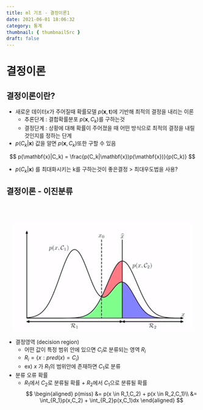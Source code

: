 ```yaml
---
title: ml 기초 - 결정이론1
date: 2021-06-01 18:06:32
category: 통계
thumbnail: { thumbnailSrc }
draft: false
---
```


# 결정이론
## 결정이론이란?
* 새로운 데이터$x$가 주어질때 확률모델 $p(\mathbf{x}, \mathbf{t})$에 기반해 최적의 결정을 내리는 이론
  * 추론단계 : 결합확률분포 $p(\mathbf{x},C_k)$를 구하는것
  * 결정단계 : 상황에 대해 확률이 주어졌을 때 어떤 방식으로 최적의 결정을 내릴 것인지를 정하는 단계
* $p(C_k|\mathbf{x})$ 값을 알면 $p(\mathbf{x},C_k)$또한 구할 수 있음

$$
p(\mathbf{x}|C_k) = \frac{p(C_k|\mathbf{x})p(\mathbf{x})}{p(C_k)}
$$

* $p(C_k|\mathbf{x})$ 를 최대화시키는 k를 구하는것이 좋은결정 > 최대우도법을 사용?

## 결정이론 - 이진분류
<br></br>
<p align="center"><img src="./missclass.png"></p>  

* 결정영역 (decision region)
  * 어떤 값이 특정 범위 안에 있으면 $C_i$로 분류되는 영역 $R_i$
  * $R_i = \left \{ x : pred(x) = C_i \right \}$
  * ex) $x$ 가 $R_1$의 범위안에 존재하면 $C_1$로 분류
* 분류 오류 확률
  * $R_1$에서 $C_2$로 분류될 확률 + $R_2$에서 $C_1$으로 분류될 확률
$$
\begin{aligned}
p(miss) &= p(x \in R_1,C_2) + p(x \in R_2,C_1)\\
&= \int_{R_1}p(x,C_2) + \int_{R_2}p(x,C_1)dx
\end{aligned}
$$